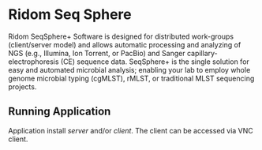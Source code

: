 # Ridom Seq Sphere

Ridom SeqSphere+ Software is designed for distributed work-groups (client/server model) and allows automatic processing and analyzing of NGS (e.g., Illumina, Ion Torrent, or PacBio) and Sanger capillary- electrophoresis (CE) sequence data. SeqSphere+ is the single solution for easy and automated microbial analysis; enabling your lab to employ whole genome microbial typing (cgMLST), rMLST, or traditional MLST sequencing projects.

## Running Application

Application install *server* and/or *client*. The client can be accessed via VNC client.
